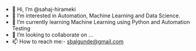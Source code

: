- 👋 Hi, I’m @sahaj-hirameki
- 👀 I’m interested in Automation, Machine Learning and Data Science.
- 🌱 I’m currently learning Machine Learning using Python and Automation Testing
- 💞️ I’m looking to collaborate on ...
- 📫 How to reach me:- sbalgunde@gmail.com

<!---
sahajisy/sahajisy is a ✨ special ✨ repository because its `README.md` (this file) appears on your GitHub profile.
You can click the Preview link to take a look at your changes.
--->
